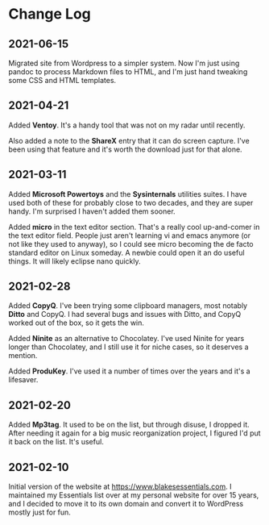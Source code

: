 # Change Log

## 2021-06-15

Migrated site from Wordpress to a simpler system. Now I'm just using pandoc to process Markdown files to HTML, and I'm just hand tweaking some CSS and HTML templates.

## 2021-04-21

Added **Ventoy**. It's a handy tool that was not on my radar until
recently. 

Also added a note to the **ShareX** entry that it can do screen capture.
I've been using that feature and it's worth the download just for that
alone.

## 2021-03-11

Added **Microsoft Powertoys** and the **Sysinternals** utilities suites.
I have used both of these for probably close to two decades, and they
are super handy. I'm surprised I haven't added them sooner.

Added **micro** in the text editor section. That's a really cool
up-and-comer in the text editor field. People just aren't learning vi
and emacs anymore (or not like they used to anyway), so I could see
micro becoming the de facto standard editor on Linux someday. A newbie
could open it an do useful things. It will likely eclipse nano quickly.

## 2021-02-28

Added **CopyQ**. I've been trying some clipboard managers, most notably
**Ditto** and CopyQ. I had several bugs and issues with Ditto, and CopyQ
worked out of the box, so it gets the win.

Added **Ninite** as an alternative to Chocolatey. I've used Ninite for
years longer than Chocolatey, and I still use it for niche cases, so it
deserves a mention.

Added **ProduKey**. I've used it a number of times over the years and
it's a lifesaver.  

## 2021-02-20

Added **Mp3tag**. It used to be on the list, but through disuse, I
dropped it. After needing it again for a big music reorganization
project, I figured I'd put it back on the list. It's useful.

## 2021-02-10

Initial version of the website at <https://www.blakesessentials.com>. I
maintained my Essentials list over at my personal website for over 15
years, and I decided to move it to its own domain and convert it to
WordPress mostly just for fun.